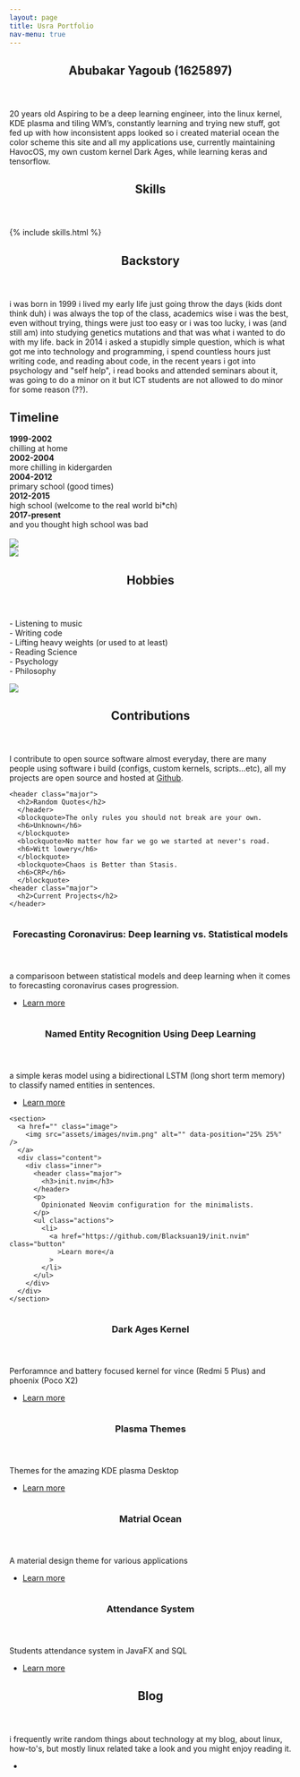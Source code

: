 ```yaml
---
layout: page
title: Usra Portfolio
nav-menu: true
---
```


<!-- Main -->
<div id="main">
  <!-- One -->
  <section id="one">
    <div class="inner">
      <header class="major">
        <h2>Abubakar Yagoub (1625897)</h2>
      </header>
      <p>
        20 years old Aspiring to be a deep learning engineer, into the linux kernel, KDE
        plasma and tiling WM’s, constantly learning and trying new stuff, got
        fed up with how inconsistent apps looked so i created material ocean the color scheme
        this site and all my applications use, currently maintaining HavocOS,
        my own custom kernel Dark Ages, while learning keras and tensorflow.
      </p>
    </div>
  </section>

  <div class="inner">
    <header class="major">
      <h2>Skills</h2>
    </header>
  </div>
  {% include skills.html %}
  <div class="inner">
    <header class="major">
      <h2>Backstory</h2>
    </header>
    <p>
      i was born in 1999 i lived my early life just going throw the days (kids
      dont think duh) i was always the top of the class, academics wise i was
      the best, even without trying, things were just too easy or i was too
      lucky, i was (and still am) into studying genetics mutations and that was
      what i wanted to do with my life. back in 2014 i asked a stupidly simple
      question, which is what got me into technology and programming, i spend
      countless hours just writing code, and reading about code, in the recent
      years i got into psychology and "self help", i read books and attended
      seminars about it, was going to do a minor on it but ICT students are not
      allowed to do minor for some reason (??).
    </p>
    <div class="row 200%">
      <div class="6u 12u$(medium)">
        <h2>Timeline</h2>
        <b>1999-2002 </b><br />
        chilling at home<br />
        <b>2002-2004 </b><br />
        more chilling in kidergarden <br />
        <b>2004-2012 </b><br />
        primary school (good times) <br />
        <b>2012-2015 </b><br />
        high school (welcome to the real world bi*ch) <br />
        <b>2017-present </b><br />
        and you thought high school was bad <br /><br />
      </div>
      <div class="6u 12u$(medium)">
        <span class="image fit">
          <img src="assets/images/folio/1.jpg" />
        </span>
      </div>
    </div>
    <div class="row 200%">
      <div class="6u 12u$(medium)">
        <span class="image fit">
          <img src="assets/images/folio/5.jpg" />
        </span>
      </div>
      <div class="6u 12u$(medium)">
        <header class="major">
          <h2>Hobbies</h2>
        </header>
        <p>
          - Listening to music <br/>
          - Writing code <br/>
          - Lifting heavy weights (or used to at least)<br/>
          - Reading Science<br/>
          - Psychology<br/>
          - Philosophy <br/>
        </p>
        <span class="image fit">
          <img src="assets/images/folio/3.jpg" />
        </span>
      </div>
    </div>
    <header class="major">
      <h2>Contributions</h2>
    </header>
    <p>
      I contribute to open source software almost everyday, there are many
      people using software i build (configs, custom kernels, scripts...etc), all my
      projects are open source and hosted at
      <a href="https://github.com/blacksuan19">Github</a>.
      </p>

    <header class="major">
      <h2>Random Quotes</h2>
      </header>
      <blockquote>The only rules you should not break are your own.
      <h6>Unknown</h6>
      </blockquote>
      <blockquote>No matter how far we go we started at never's road.
      <h6>Witt lowery</h6>
      </blockquote>
      <blockquote>Chaos is Better than Stasis.
      <h6>CRP</h6>
      </blockquote>
    <header class="major">
      <h2>Current Projects</h2>
    </header>
  </div>

  <!-- Two -->
  <section id="two" class="spotlights">

  <section>
      <a href="" class="image">
        <img
          src="assets/images/corona.webp"
          alt=""
          data-position="center center"
        />
      </a>
      <div class="content">
        <div class="inner">
          <header class="major">
            <h3>Forecasting Coronavirus: Deep learning vs. Statistical models</h3>
          </header>
          <p>
            a comparisoon between statistical models and deep learning when it comes to
            forecasting coronavirus cases progression.
          </p>
          <ul class="actions">
            <li>
              <a href="https://www.kaggle.com/abubakaryagob/covid-19-forecasting-statistical-models-vs-lstms" class="button"
                >Learn more</a
              >
            </li>
          </ul>
        </div>
      </div>
    </section>
  <section>
      <a href="" class="image">
        <img
          src="assets/images/lstm.png"
          alt=""
          data-position="center center"
        />
      </a>
      <div class="content">
        <div class="inner">
          <header class="major">
            <h3>Named Entity Recognition Using Deep Learning</h3>
          </header>
          <p>
            a simple keras model using a bidirectional LSTM (long short term memory) to
            classify named entities in sentences.
          </p>
          <ul class="actions">
            <li>
              <a href="https://www.kaggle.com/abubakaryagob/named-entity-recognition-using-deep-learning" class="button"
                >Learn more</a
              >
            </li>
          </ul>
        </div>
      </div>
    </section>

    <section>
      <a href="" class="image">
        <img src="assets/images/nvim.png" alt="" data-position="25% 25%" />
      </a>
      <div class="content">
        <div class="inner">
          <header class="major">
            <h3>init.nvim</h3>
          </header>
          <p>
            Opinionated Neovim configuration for the minimalists.
          </p>
          <ul class="actions">
            <li>
              <a href="https://github.com/Blacksuan19/init.nvim" class="button"
                >Learn more</a
              >
            </li>
          </ul>
        </div>
      </div>
    </section>

  <section>
      <a href="" class="image">
        <img
          src="assets/images/da.jpg"
          alt=""
          data-position="center center"
        />
      </a>
      <div class="content">
        <div class="inner">
          <header class="major">
            <h3>Dark Ages Kernel</h3>
          </header>
          <p>
            Perforamnce and battery focused kernel for vince (Redmi 5 Plus) and phoenix
            (Poco X2)
          </p>
          <ul class="actions">
            <li>
              <a href="https://github.com/Blacksuan19/android_kernel_dark_ages" class="button"
                >Learn more</a
              >
            </li>
          </ul>
        </div>
      </div>
    </section>

  <section>
      <a href="" class="image">
        <img
          src="assets/images/plasma.png"
          alt=""
          data-position="top center"
        />
      </a>
      <div class="content">
        <div class="inner">
          <header class="major">
            <h3>Plasma Themes</h3>
          </header>
          <p>
              Themes for the amazing KDE plasma Desktop
          </p>
          <ul class="actions">
            <li>
              <a
                href="https://github.com/Blacksuan19/Plasma-Themes"
                class="button"
                >Learn more</a
              >
            </li>
          </ul>
        </div>
      </div>
    </section>
  <section>
      <a href="" class="image">
        <img
          src="assets/images/rice.png"
          alt=""
          data-position="center center"
        />
      </a>
      <div class="content">
        <div class="inner">
          <header class="major">
            <h3>Matrial Ocean</h3>
          </header>
          <p>
            A material design theme for various applications
          </p>
          <ul class="actions">
            <li>
              <a href="https://github.com/material-ocean" class="button"
                >Learn more</a
              >
            </li>
          </ul>
        </div>
      </div>
    </section>
    <section>
      <a href="" class="image">
        <img
          src="assets/images/attendance.png"
          alt=""
          data-position="top center"
        />
      </a>
      <div class="content">
        <div class="inner">
          <header class="major">
            <h3>Attendance System</h3>
          </header>
          <p>
            Students attendance system in JavaFX and SQL
          </p>
          <ul class="actions">
            <li>
              <a
                href="https://github.com/jsimplefx/Attendance-System"
                class="button"
                >Learn more</a
              >
            </li>
          </ul>
        </div>
      </div>
    </section>

  </section>

  <!-- Three -->
  <section id="three">
    <div class="inner">
      <header class="major">
        <h2>Blog</h2>
      </header>
      <p>
      i frequently write random things about technology at my blog, about linux, how-to's, but mostly linux related
      take a look and you might enjoy reading it.
      </p>
      <ul class="actions">
        <li><a href="/blog" class="button next"></a></li>
      </ul>
    </div>
  </section>
</div>
